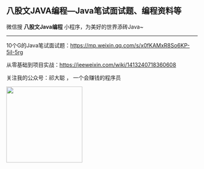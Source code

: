 
## 八股文JAVA编程—Java笔试面试题、编程资料等



微信搜 **八股文Java编程** 小程序，为美好的世界添砖Java~



---



10个G的Java笔试面试题：https://mp.weixin.qq.com/s/x0fKAMxR8So6KP-5iI-5rg


从零基础到项目实战：https://jeeweixin.com/wiki/1413240718360608



关注我的公众号：祁大聪 ， 一个会赚钱的程序员

<img src=https://cdn.jsdelivr.net/gh/qidacong/blob-img@master/20220520/qidacong.4z0s3ud9vm80.webp width=200/>

